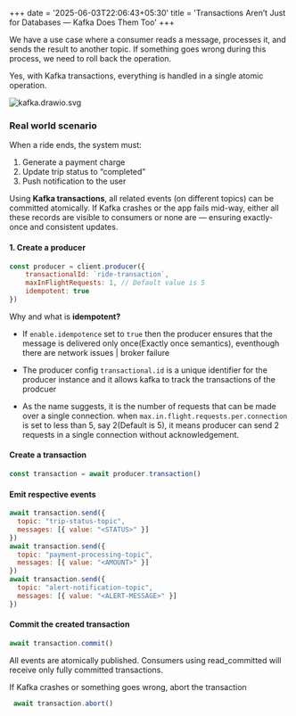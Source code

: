 +++
date = '2025-06-03T22:06:43+05:30'
title = 'Transactions Aren’t Just for Databases — Kafka Does Them Too'
+++

We have a use case where a consumer reads a message, processes it, and sends the result to another topic. If something
goes wrong during this process, we need to roll back the operation.

Yes, with Kafka transactions, everything is handled in a single atomic operation.

![kafka.drawio.svg](/kafka.drawio.svg)

### Real world scenario

When a ride ends, the system must:

1. Generate a payment charge
2. Update trip status to “completed”
3. Push notification to the user

Using **Kafka transactions**, all related events (on different topics) can be committed atomically. If Kafka crashes or
the app fails mid-way, either all these records are visible to consumers or none are — ensuring exactly-once and
consistent updates.

#### 1. Create a producer

```javascript
const producer = client.producer({
    transactionalId: `ride-transaction`,
    maxInFlightRequests: 1, // Default value is 5
    idempotent: true
})
```

Why and what is **idempotent?**<br>

- If <code>enable.idempotence</code> set to <code>true</code> then the producer ensures that the message is delivered only once(Exactly once semantics), eventhough there are network issues | broker failure

- The producer config <code>transactional.id</code> is a unique identifier for the producer instance and it allows kafka to track the transactions of the prodcuer

- As the name suggests, it is the number of requests that can be made over a single connection. when <code>max.in.flight.requests.per.connection</code> is set to less than 5, say 2(Default is 5), it means producer can send 2 requests in a single connection without acknowledgement. 

#### Create a transaction

```javascript
const transaction = await producer.transaction()
```

#### Emit respective events

```javascript
await transaction.send({
  topic: "trip-status-topic",
  messages: [{ value: "<STATUS>" }]
})
await transaction.send({
  topic: "payment-processing-topic",
  messages: [{ value: "<AMOUNT>" }]
})
await transaction.send({
  topic: "alert-notification-topic",
  messages: [{ value: "<ALERT-MESSAGE>" }]
})
```

#### Commit the created transaction

```javascript
await transaction.commit()
```

All events are atomically published. Consumers using read_committed will receive only fully committed transactions.

If Kafka crashes or something goes wrong, abort the transaction

```javascript
 await transaction.abort()
```